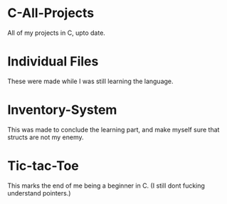 # C-All-Projects
 All of my projects in C, upto date.

# Individual Files
These were made while I was still learning the language.

# Inventory-System
This was made to conclude the learning part, and make myself sure that structs are not my enemy.

# Tic-tac-Toe
This marks the end of me being a beginner in C. (I still dont fucking understand pointers.)
